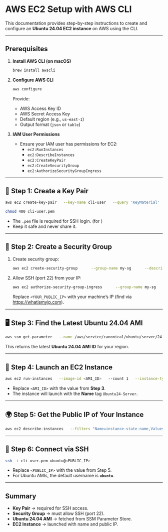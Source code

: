 # AWS EC2 Setup with AWS CLI

This documentation provides step-by-step instructions to create and configure an **Ubuntu 24.04 EC2 instance** on AWS using the CLI.

---

## Prerequisites

1. **Install AWS CLI (on macOS)**
   ```bash
   brew install awscli
   ```

2. **Configure AWS CLI**
   ```bash
   aws configure
   ```
   Provide:
   - AWS Access Key ID
   - AWS Secret Access Key
   - Default region (e.g., `us-east-1`)
   - Output format (`json` or `table`)

3. **IAM User Permissions**
   - Ensure your IAM user has permissions for EC2:
     - `ec2:RunInstances`
     - `ec2:DescribeInstances`
     - `ec2:CreateKeyPair`
     - `ec2:CreateSecurityGroup`
     - `ec2:AuthorizeSecurityGroupIngress`

---

## 🔑 Step 1: Create a Key Pair

```bash
aws ec2 create-key-pair   --key-name cli-user   --query 'KeyMaterial'   --output text   --region us-east-1 > cli-user.pem

chmod 400 cli-user.pem
```

- The `.pem` file is required for SSH login. (for )
- Keep it safe and never share it.

---

## 🔐 Step 2: Create a Security Group

1. Create security group:
   ```bash
   aws ec2 create-security-group      --group-name my-sg      --description "Allow SSH access"      --region us-east-1
   ```

2. Allow SSH (port 22) from your IP:
   ```bash
   aws ec2 authorize-security-group-ingress      --group-name my-sg      --protocol tcp      --port 22      --cidr <YOUR_PUBLIC_IP>/32      --region us-east-1
   ```
   Replace `<YOUR_PUBLIC_IP>` with your machine’s IP (find via https://whatismyip.com).

---

## 🖥️ Step 3: Find the Latest Ubuntu 24.04 AMI

```bash
aws ssm get-parameter   --name /aws/service/canonical/ubuntu/server/24.04/stable/current/amd64/hvm/ebs-gp3/ami-id   --region us-east-1   --query 'Parameter.Value'   --output text
```

This returns the latest **Ubuntu 24.04 AMI ID** for your region.

---

## 🚀 Step 4: Launch an EC2 Instance

```bash
aws ec2 run-instances   --image-id <AMI_ID>   --count 1   --instance-type t2.small   --key-name cli-user   --security-groups my-sg   --associate-public-ip-address   --region us-east-1   --tag-specifications 'ResourceType=instance,Tags=[{Key=Name,Value=Ubuntu24-Server}]'
```

- Replace `<AMI_ID>` with the value from **Step 3**.
- The instance will launch with the **Name** tag `Ubuntu24-Server`.

---

## 🌍 Step 5: Get the Public IP of Your Instance

```bash
aws ec2 describe-instances   --filters "Name=instance-state-name,Values=running"   --query "Reservations[*].Instances[*].[InstanceId,PublicIpAddress]"   --region us-east-1   --output table
```

---

## 🔗 Step 6: Connect via SSH

```bash
ssh -i cli-user.pem ubuntu@<PUBLIC_IP>
```

- Replace `<PUBLIC_IP>` with the value from Step 5.
- For Ubuntu AMIs, the default username is **`ubuntu`**.

---

## Summary

- **Key Pair** → required for SSH access.  
- **Security Group** → must allow SSH (port 22).  
- **Ubuntu 24.04 AMI** → fetched from SSM Parameter Store.  
- **EC2 Instance** → launched with name and public IP.  

